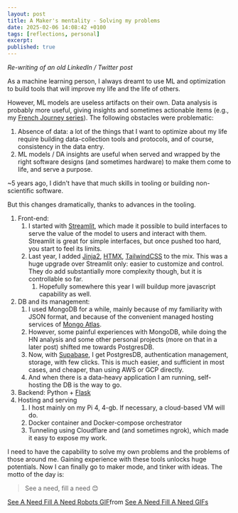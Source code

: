 ```yaml
---
layout: post
title: A Maker's mentality - Solving my problems
date: 2025-02-06 14:08:42 +0100
tags: [reflections, personal]
excerpt: 
published: true
---
```

*Re-writing of an old LinkedIn / Twitter post*

As a machine learning person, I always dreamt to use ML and optimization to build tools that will improve my life and the life of others. 

However, ML models are useless artifacts on their own. Data analysis is probably more useful, giving insights and sometimes actionable items (e.g., my [French Journey series](https://blog.osm-ai.net/data-science/machine-learning/nlp/2022/02/15/french-journey-part-1.html)). The following obstacles were problematic:
1. Absence of data: a lot of the things that I want to optimize about my life require building data-collection tools and protocols, and of course, consistency in the data entry.
2. ML models / DA insights are useful when served and wrapped by the right software designs (and sometimes hardware) to make them come to life, and serve a purpose.

~5 years ago, I didn't have that much skills in tooling or building non-scientific software.

But this changes dramatically, thanks to advances in the tooling. 
1. Front-end: 
   1. I started with [Streamlit][streamlit-pkg], which made it possible to build interfaces to serve the value of the model to users and interact with them. Streamlit is great for simple interfaces, but once pushed too hard, you start to feel its limits.
   2. Last year, I added [Jinja2][jinja2-template], [HTMX][htmx], [TailwindCSS][tailwind] to the mix. This was a huge upgrade over Streamlit only: easier to customize and control. They do add substantially more complexity though, but it is controllable so far.
      1. Hopefully somewhere this year I will buildup more javascript capability as well.
2. DB and its management: 
   1. I used MongoDB for a while, mainly because of my familiarity with JSON format, and because of the convenient managed hosting services of [Mongo Atlas](https://www.mongodb.com/atlas).
   2. However, some painful experiences with MongoDB, while doing the HN analysis and some other personal projects (more on that in a later post) shifted me towards PostgresDB.
   3. Now, with [Supabase](https://supabase.com/), I get PostgresDB, authentication management, storage, with few clicks. This is much easier, and sufficient in most cases, and cheaper, than using AWS or GCP directly.
   4. And when there is a data-heavy application I am running, self-hosting the DB is the way to go.
3. Backend: Python + [Flask](https://flask.palletsprojects.com/en/stable/) 
4. Hosting and serving
   1. I host mainly on my Pi 4, 4-gb. If necessary, a cloud-based VM will do.
   2. Docker container and Docker-compose orchestrator
   3. Tunneling using Cloudflare and (and sometimes ngrok), which made it easy to expose my work.

I need to have the capability to solve my own problems and the problems of those around me. Gaining experience with these tools unlocks huge potentials. Now I can finally go to maker mode, and tinker with ideas. The motto of the day is: 

> See a need, fill a need 😊

<div class="tenor-gif-embed" data-postid="16449248377223966227" data-share-method="host" data-aspect-ratio="1.85185" data-width="100%"><a href="https://tenor.com/view/see-a-need-fill-a-need-robots-gif-16449248377223966227">See A Need Fill A Need Robots GIF</a>from <a href="https://tenor.com/search/see+a+need+fill+a+need-gifs">See A Need Fill A Need GIFs</a></div> <script type="text/javascript" async src="https://tenor.com/embed.js"></script>

[streamlit-pkg]: https://streamlit.io/
[htmx]: https://htmx.org/
[tailwind]: https://tailwindcss.com/
[jinja2-template]: https://jinja.palletsprojects.com/en/stable/